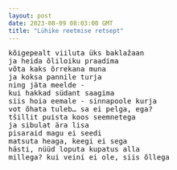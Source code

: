 ```yaml
---
layout: post
date: 2023-08-09 08:03:00 GMT
title: "Lühike reetmise retsept"
---
```

<pre>
kõigepealt viiluta üks baklažaan
ja heida õliloiku praadima
võta kaks õrrekana muna
ja koksa pannile turja
ning jäta meelde -
kui hakkad südant saagima
siis hoia eemale - sinnapoole kurja
vot õhata tuleb… sa ei pelga, ega?
tšillit puista koos seemnetega
ja sibulat ära lisa
pisaraid magu ei seedi
matsuta heaga, keegi ei sega
hästi, nüüd loputa kupatus alla
millega? kui veini ei ole, siis õllega
</pre>
